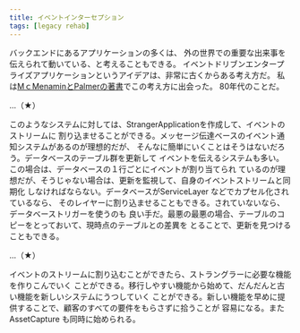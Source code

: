 ```yaml
---
title: イベントインターセプション
tags: [legacy rehab]
---
```


バックエンドにあるアプリケーションの多くは、
外の世界での重要な出来事を伝えられて動いている、と考えることもできる。
イベントドリブンエンタープライズアプリケーションというアイデアは、非常に古くからある考え方だ。
私は[MｃMenaminとPalmerの著書](http://www.amazon.com/exec/obidos/tg/detail/-/0132879050)でこの考え方に出会った。
80年代のことだ。

...（★）

このようなシステムに対しては、StrangerApplicationを作成して、イベントのストリームに
割り込ませることができる。メッセージ伝達ベースのイベント通知システムがあるのが理想的だが、
そんなに簡単にいくことはそうはないだろう。データベースのテーブル群を更新して
イベントを伝えるシステムも多い。この場合は、データベースの１行ごとにイベントが割り当てられ
ているのが理想だが、そうじゃない場合は、更新を監視して、自身のイベントストリームと同期化
しなければならない。データベースがServiceLayer などでカプセル化されているなら、
そのレイヤーに割り込ませることもできる。されていないなら、データベーストリガーを使うのも
良い手だ。最悪の最悪の場合、テーブルのコピーをとっておいて、現時点のテーブルとの差異を
とることで、更新を見つけることもできる。

...（★）

イベントのストリームに割り込むことができたら、ストラングラーに必要な機能を作りこんでいく
ことができる。移行しやすい機能から始めて、だんだんと古い機能を新しいシステムにうつしていく
ことができる。新しい機能を早めに提供することで、顧客のすべての要件をもらさずに拾うことが
容易になる。またAssetCapture も同時に始められる。
